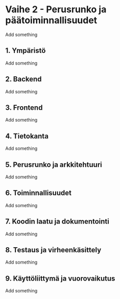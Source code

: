 # Vaihe 2 - Perusrunko ja päätoiminnallisuudet

Add something

## 1. Ympäristö

Add something

## 2. Backend

Add something

## 3. Frontend

Add something

## 4. Tietokanta

Add something

## 5. Perusrunko ja arkkitehtuuri

Add something

## 6. Toiminnallisuudet

Add something

## 7. Koodin laatu ja dokumentointi

Add something

## 8. Testaus ja virheenkäsittely

Add something

## 9. Käyttöliittymä ja vuorovaikutus

Add something